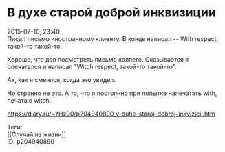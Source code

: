 В духе старой доброй инквизиции
================================

   
 2015-07-10, 23:40   
  Писал письмо иностранному клиенту. В конце написал -- With respect, такой-то такой-то.   
   
 Хорошо, что дал посмотреть письмо коллеге. Оказывается я опечатался и написал "Witch respect, такой-то такой-то".   
   
 Ах, как я смеялся, когда это увидел.   
   
 Но странно не это. А то, что я постоянно при попытке напечатать with, печатаю witch.   
    
 <https://diary.ru/~zHz00/p204940890_v-duhe-staroj-dobroj-inkvizicii.htm>   
   
 Теги:   
 [[Случай из жизни]]   
 ID: p204940890